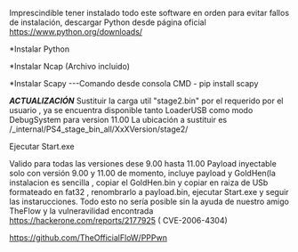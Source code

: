 Imprescindible tener instalado todo este software en orden para evitar fallos de instalación,
descargar Python desde página oficial
https://www.python.org/downloads/

*Instalar Python

*Instalar Ncap (Archivo incluido)

*Instalar Scapy ---Comando desde consola CMD -  pip install scapy

***ACTUALIZACIÓN***
Sustituir la carga util "stage2.bin" por el requerido por el usuario , ya se encuentra disponible  tanto
LoaderUSB como modo DebugSystem para version 11.00
La ubicación a sustituir es     /_internal/PS4_stage_bin_all/XxXVersion/stage2/

Ejecutar Start.exe 

Valido para todas las versiones dese 9.00 hasta 11.00 
Payload inyectable solo con versión 9.00 y 11.00 de momento, incluye payload y GoldHen(la instalacion es sencilla , copiar el GoldHen.bin y copiar en raiza de USb
formateado en fat32 , renombrarlo a payload.bin, ejecutar Start.exe y seguir las instarucciones.
Todo esto no sería posible sin la ayuda de nuestro amigo
TheFlow y la vulneravilidad encontrada https://hackerone.com/reports/2177925 ( CVE-2006-4304)

https://github.com/TheOfficialFloW/PPPwn
